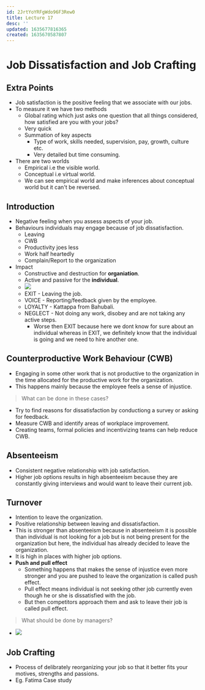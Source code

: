 ```yaml
---
id: 2JrtYoYRFgWdo96F3Rew0
title: Lecture 17
desc: ''
updated: 1635677816365
created: 1635670587807
---
```


# Job Dissatisfaction and Job Crafting

## Extra Points
* Job satisfaction is the positive feeling that we associate with our jobs.
* To measure it we have two methods
    * Global rating which just asks one question that all things considered, how satisfied are you with your jobs?
    * Very quick
    * Summation of key aspects
        * Type of work, skills needed, supervision, pay, growth, culture etc.
        * Very detailed but time consuming.
* There are two worlds
    * Empirical i.e the visible world.
    * Conceptual i.e virtual world.
    * We can see empirical world and make inferences about conceptual world but it can't be reversed.

## Introduction
* Negative feeling when you assess aspects of your job.
* Behaviours individuals may engage because of job dissatisfaction.
    * Leaving
    * CWB
    * Productivity joes less
    * Work half heartedly
    * Complain/Report to the organization
* Impact
    * Constructive and destruction for **organiation**.
    * Active and passive for the **individual**.
    * ![](/assets/images/2021-10-31-14-39-36.png)
    * EXIT - Leaving the job.
    * VOICE - Reporting/feedback given by the employee.
    * LOYALTY - Kattappa from Bahubali.
    * NEGLECT - Not doing any work, disobey and are not taking any active steps.
        * Worse then EXIT because here we dont know for sure about an individual whereas in EXIT, we definitely know that the individual is going and we need to hire another one.

## Counterproductive Work Behaviour (CWB)
* Engaging in some other work that is not productive to the organization in the time allocated for the productive work for the organization.
* This happens mainly because the employee feels a sense of injustice.
> What can be done in these cases?
* Try to find reasons for dissatisfaction by conductiong a survey or asking for feedback.
* Measure CWB and identify areas of workplace improvement.
* Creating teams, formal policies and incentivizing teams can help reduce CWB.

## Absenteeism
* Consistent negative relationship with job satisfaction.
* Higher job options results in high absenteeism because they are constantly giving interviews and would want to leave their current job.

## Turnover
* Intention to leave the organization.
* Positive relationship between leaving and dissatisfaction.
* This is stronger than absenteeism because in absenteeism it is possible than individual is not looking for a job but is not being present for the organization but here, the individual has already decided to leave the organization.
* It is high in places with higher job options.
* **Push and pull effect**
    * Something happens that makes the sense of injustice even more stronger and you are pushed to leave the organization is called push effect.
    * Pull effect means individual is not seeking other job currently even though he or she is dissatisfied with the job.
    * But then competitors approach them and ask to leave their job is called pull effect.

> What should be done by managers?
* ![](/assets/images/2021-10-31-16-27-48.png)

## Job Crafting
* Process of delibrately reorganizing your job so that it better fits your motives, strengths and passions.
* Eg. Fatima Case study